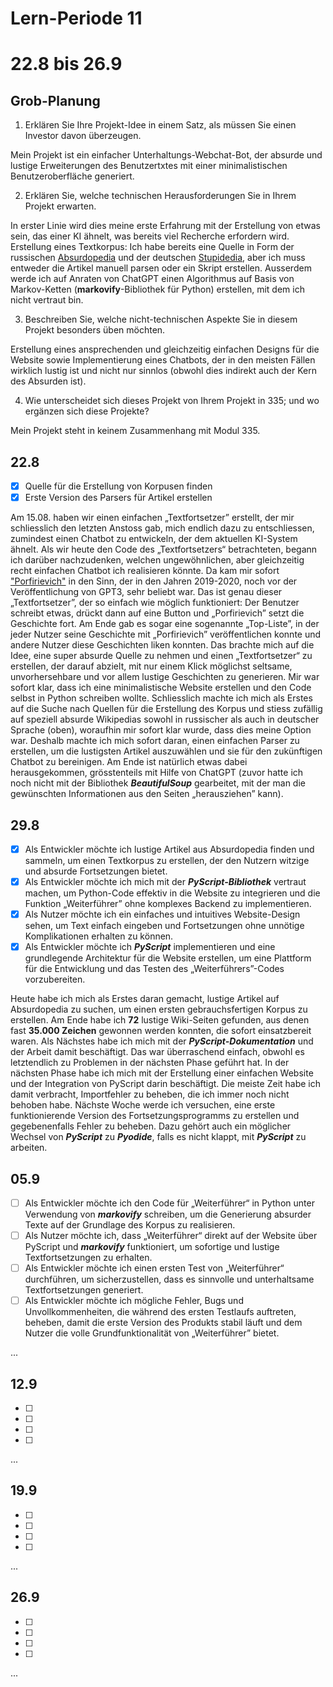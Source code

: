# Lern-Periode 11
# 22.8 bis 26.9

## Grob-Planung

1. Erklären Sie Ihre Projekt-Idee in einem Satz, als müssen Sie einen Investor davon überzeugen.

Mein Projekt ist ein einfacher Unterhaltungs-Webchat-Bot, der absurde und lustige Erweiterungen des Benutzertxtes mit einer minimalistischen Benutzeroberfläche generiert.

2. Erklären Sie, welche technischen Herausforderungen Sie in Ihrem Projekt erwarten.

In erster Linie wird dies meine erste Erfahrung mit der Erstellung von etwas sein, das einer KI ähnelt, was bereits viel Recherche erfordern wird.
Erstellung eines Textkorpus: Ich habe bereits eine Quelle in Form der russischen [Absurdopedia](https://absurdopedia.wiki/) und der deutschen [Stupidedia](https://www.stupidedia.org/), aber ich muss entweder die Artikel manuell parsen oder ein Skript erstellen.
Ausserdem werde ich auf Anraten von ChatGPT einen Algorithmus auf Basis von Markov-Ketten (**markovify**-Bibliothek für Python) erstellen, mit dem ich nicht vertraut bin.

3. Beschreiben Sie, welche nicht-technischen Aspekte Sie in diesem Projekt besonders üben möchten.

Erstellung eines ansprechenden und gleichzeitig einfachen Designs für die Website sowie Implementierung eines Chatbots, der in den meisten Fällen wirklich lustig ist und nicht nur sinnlos (obwohl dies indirekt auch der Kern des Absurden ist).

4. Wie unterscheidet sich dieses Projekt von Ihrem Projekt in 335; und wo ergänzen sich diese Projekte?

Mein Projekt steht in keinem Zusammenhang mit Modul 335.

## 22.8

- [x] Quelle für die Erstellung von Korpusen finden
- [x] Erste Version des Parsers für Artikel erstellen

Am 15.08. haben wir einen einfachen „Textfortsetzer” erstellt, der mir schliesslich den letzten Anstoss gab, mich endlich dazu zu entschliessen, zumindest einen Chatbot zu entwickeln, der dem aktuellen KI-System ähnelt. Als wir heute den Code des „Textfortsetzers“ betrachteten, begann ich darüber nachzudenken, welchen ungewöhnlichen, aber gleichzeitig recht einfachen Chatbot ich realisieren könnte. Da kam mir sofort ["Porfirievich"](https://porfirevich.ru/) in den Sinn, der in den Jahren 2019-2020, noch vor der Veröffentlichung von GPT3, sehr beliebt war. Das ist genau dieser „Textfortsetzer”, der so einfach wie möglich funktioniert: Der Benutzer schreibt etwas, drückt dann auf eine Button und „Porfirievich” setzt die Geschichte fort. Am Ende gab es sogar eine sogenannte „Top-Liste”, in der jeder Nutzer seine Geschichte mit „Porfirievich” veröffentlichen konnte und andere Nutzer diese Geschichten liken konnten. Das brachte mich auf die Idee, eine super absurde Quelle zu nehmen und einen „Textfortsetzer“ zu erstellen, der darauf abzielt, mit nur einem Klick möglichst seltsame, unvorhersehbare und vor allem lustige Geschichten zu generieren. Mir war sofort klar, dass ich eine minimalistische Website erstellen und den Code selbst in Python schreiben wollte. Schliesslich machte ich mich als Erstes auf die Suche nach Quellen für die Erstellung des Korpus und stiess zufällig auf speziell absurde Wikipedias sowohl in russischer als auch in deutscher Sprache (oben), woraufhin mir sofort klar wurde, dass dies meine Option war. Deshalb machte ich mich sofort daran, einen einfachen Parser zu erstellen, um die lustigsten Artikel auszuwählen und sie für den zukünftigen Chatbot zu bereinigen. Am Ende ist natürlich etwas dabei herausgekommen, grösstenteils mit Hilfe von ChatGPT (zuvor hatte ich noch nicht mit der Bibliothek ***BeautifulSoup*** gearbeitet, mit der man die gewünschten Informationen aus den Seiten „herausziehen” kann).

## 29.8

- [x] Als Entwickler möchte ich lustige Artikel aus Absurdopedia finden und sammeln, um einen Textkorpus zu erstellen, der den Nutzern witzige und absurde Fortsetzungen bietet.
- [x] Als Entwickler möchte ich mich mit der ***PyScript-Bibliothek*** vertraut machen, um Python-Code effektiv in die Website zu integrieren und die Funktion „Weiterführer” ohne komplexes Backend zu implementieren.
- [x] Als Nutzer möchte ich ein einfaches und intuitives Website-Design sehen, um Text einfach eingeben und Fortsetzungen ohne unnötige Komplikationen erhalten zu können.
- [x] Als Entwickler möchte ich ***PyScript*** implementieren und eine grundlegende Architektur für die Website erstellen, um eine Plattform für die Entwicklung und das Testen des „Weiterführers”-Codes vorzubereiten.

Heute habe ich mich als Erstes daran gemacht, lustige Artikel auf Absurdopedia zu suchen, um einen ersten gebrauchsfertigen Korpus zu erstellen. Am Ende habe ich **72** lustige Wiki-Seiten gefunden, aus denen fast **35.000 Zeichen** gewonnen werden konnten, die sofort einsatzbereit waren. Als Nächstes habe ich mich mit der ***PyScript-Dokumentation*** und der Arbeit damit beschäftigt. Das war überraschend einfach, obwohl es letztendlich zu Problemen in der nächsten Phase geführt hat. In der nächsten Phase habe ich mich mit der Erstellung einer einfachen Website und der Integration von PyScript darin beschäftigt. Die meiste Zeit habe ich damit verbracht, Importfehler zu beheben, die ich immer noch nicht behoben habe. Nächste Woche werde ich versuchen, eine erste funktionierende Version des Fortsetzungsprogramms zu erstellen und gegebenenfalls Fehler zu beheben. Dazu gehört auch ein möglicher Wechsel von ***PyScript*** zu ***Pyodide***, falls es nicht klappt, mit ***PyScript*** zu arbeiten.

## 05.9

- [ ] Als Entwickler möchte ich den Code für „Weiterführer“ in Python unter Verwendung von ***markovify*** schreiben, um die Generierung absurder Texte auf der Grundlage des Korpus zu realisieren.
- [ ] Als Nutzer möchte ich, dass „Weiterführer“ direkt auf der Website über PyScript und ***markovify*** funktioniert, um sofortige und lustige Textfortsetzungen zu erhalten.
- [ ] Als Entwickler möchte ich einen ersten Test von „Weiterführer“ durchführen, um sicherzustellen, dass es sinnvolle und unterhaltsame Textfortsetzungen generiert.
- [ ] Als Entwickler möchte ich mögliche Fehler, Bugs und Unvollkommenheiten, die während des ersten Testlaufs auftreten, beheben, damit die erste Version des Produkts stabil läuft und dem Nutzer die volle Grundfunktionalität von „Weiterführer” bietet.

...

## 12.9

- [ ] 
- [ ] 
- [ ] 
- [ ] 

...

## 19.9

- [ ] 
- [ ] 
- [ ] 
- [ ] 

...

## 26.9

- [ ] 
- [ ] 
- [ ] 
- [ ] 

...